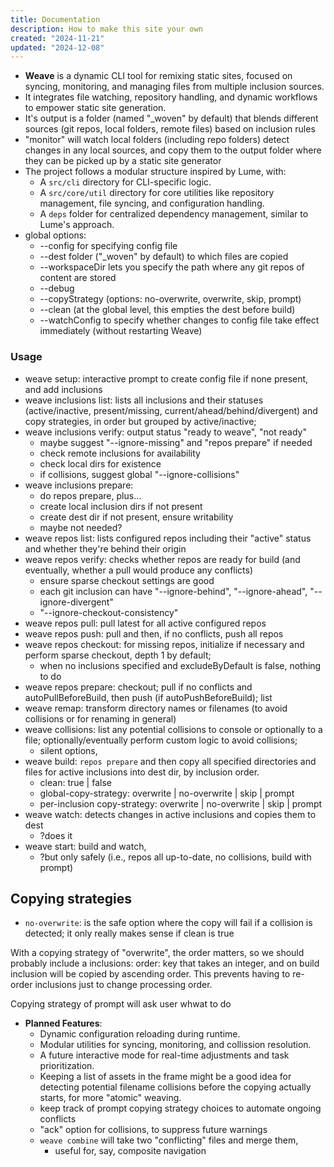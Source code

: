 ```yaml
---
title: Documentation
description: How to make this site your own
created: "2024-11-21"
updated: "2024-12-08"
---
```


- **Weave** is a dynamic CLI tool for remixing static sites, focused on syncing,
  monitoring, and managing files from multiple inclusion sources.
- It integrates file watching, repository handling, and dynamic workflows to
  empower static site generation.
- It's output is a folder (named "_woven" by default) that blends different
  sources (git repos, local folders, remote files) based on inclusion rules
- "monitor" will watch local folders (including repo folders) detect changes in
  any local sources, and copy them to the output folder where they can be picked
  up by a static site generator
- The project follows a modular structure inspired by Lume, with:
  - A `src/cli` directory for CLI-specific logic.
  - A `src/core/util` directory for core utilities like repository management,
    file syncing, and configuration handling.
  - A `deps` folder for centralized dependency management, similar to Lume's
    approach.
- global options:
  - --config for specifying config file
  - --dest folder ("_woven" by default) to which files are copied
  - --workspaceDir lets you specify the path where any git repos of content are
    stored
  - --debug <level>
  - --copyStrategy (options: no-overwrite, overwrite, skip, prompt)
  - --clean (at the global level, this empties the dest before build)
  - --watchConfig to specify whether changes to config file take effect
    immediately (without restarting Weave)

### Usage

- weave setup: interactive prompt to create config file if none present, and add
  inclusions
- weave inclusions list: lists all inclusions and their statuses
  (active/inactive, present/missing, current/ahead/behind/divergent) and copy
  strategies, in order but grouped by active/inactive;
- weave inclusions verify: output status "ready to weave", "not ready"
  - maybe suggest "--ignore-missing" and "repos prepare" if needed
  - check remote inclusions for availability
  - check local dirs for existence
  - if collisions, suggest global "--ignore-collisions"
- weave inclusions prepare:
  - do repos prepare, plus...
  - create local inclusion dirs if not present
  - create dest dir if not present, ensure writability
  - maybe not needed?
- weave repos list: lists configured repos including their "active" status and
  whether they're behind their origin
- weave repos verify: checks whether repos are ready for build (and eventually,
  whether a pull would produce any conflicts)
  - ensure sparse checkout settings are good
  - each git inclusion can have "--ignore-behind", "--ignore-ahead",
    "--ignore-divergent"
  - "--ignore-checkout-consistency"
- weave repos pull: pull latest for all active configured repos
- weave repos push: pull and then, if no conflicts, push all repos
- weave repos checkout: for missing repos, initialize if necessary and perform
  sparse checkout, depth 1 by default;
  - when no inclusions specified and excludeByDefault is false, nothing to do
- weave repos prepare: checkout; pull if no conflicts and autoPullBeforeBuild,
  then push (if autoPushBeforeBuild); list
- weave remap: transform directory names or filenames (to avoid collisions or
  for renaming in general)
- weave collisions: list any potential collisions to console or optionally to a
  file; optionally/eventually perform custom logic to avoid collisions;
  - silent options,
- weave build: `repos prepare` and then copy all specified directories and files
  for active inclusions into dest dir, by inclusion order.
  - clean: true | false
  - global-copy-strategy: overwrite | no-overwrite | skip | prompt
  - per-inclusion copy-strategy: overwrite | no-overwrite | skip | prompt
- weave watch: detects changes in active inclusions and copies them to dest
  - ?does it 
- weave start: build and watch,
  - ?but only safely (i.e., repos all up-to-date, no collisions, build with
    prompt)

## Copying strategies

- `no-overwrite`: is the safe option where the copy will fail if a collision is
  detected; it only really makes sense if clean is true

With a copying strategy of "overwrite", the order matters, so we should probably
include a inclusions: order: key that takes an integer, and on build inclusion
will be copied by ascending order. This prevents having to re-order inclusions
just to change processing order.

Copying strategy of prompt will ask user whwat to do

- **Planned Features**:
  - Dynamic configuration reloading during runtime.
  - Modular utilities for syncing, monitoring, and collission resolution.
  - A future interactive mode for real-time adjustments and task prioritization.
  - Keeping a list of assets in the frame might be a good idea for detecting
    potential filename collisions before the copying actually starts, for more
    "atomic" weaving.
  - keep track of prompt copying strategy choices to automate ongoing conflicts
  - "ack" option for collisions, to suppress future warnings
  - `weave combine` will take two "conflicting" files and merge them,
    - useful for, say, composite navigation
